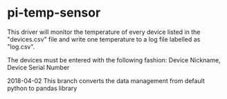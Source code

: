 # pi-temp-sensor
This driver will monitor the temperature of every device listed in the "devices.csv" file and write one temperature to a log file labelled as "<serialnumber>log.csv". 
  
The devices must be entered with the following fashion:
Device Nickname, Device Serial Number

2018-04-02
This branch converts the data management from default python to pandas library
